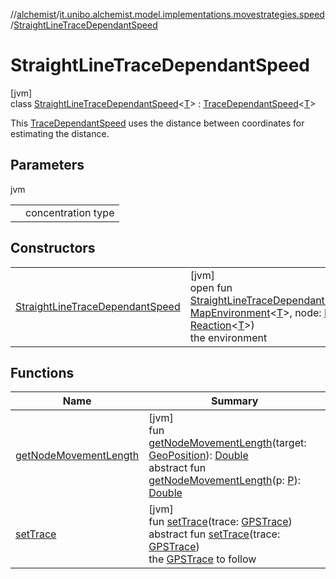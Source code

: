 //[alchemist](../../../index.md)/[it.unibo.alchemist.model.implementations.movestrategies.speed](../index.md)/[StraightLineTraceDependantSpeed](index.md)

# StraightLineTraceDependantSpeed

[jvm]\
class [StraightLineTraceDependantSpeed](index.md)<[T](index.md)> : [TraceDependantSpeed](../-trace-dependant-speed/index.md)<[T](https://docs.oracle.com/javase/8/docs/api/java/lang/Iterable.html)> 

This [TraceDependantSpeed](../-trace-dependant-speed/index.md) uses the distance between coordinates for estimating the distance.

## Parameters

jvm

| | |
|---|---|
| <T> | concentration type |

## Constructors

| | |
|---|---|
| [StraightLineTraceDependantSpeed](-straight-line-trace-dependant-speed.md) | [jvm]<br>open fun [StraightLineTraceDependantSpeed](-straight-line-trace-dependant-speed.md)(environment: [MapEnvironment](../../it.unibo.alchemist.model.interfaces/-map-environment/index.md)<[T](https://docs.oracle.com/javase/8/docs/api/java/lang/Iterable.html)>, node: [Node](../../it.unibo.alchemist.model.interfaces/-node/index.md)<[T](https://docs.oracle.com/javase/8/docs/api/java/lang/Iterable.html)>, reaction: [Reaction](../../it.unibo.alchemist.model.interfaces/-reaction/index.md)<[T](https://docs.oracle.com/javase/8/docs/api/java/lang/Iterable.html)>)<br>the environment |

## Functions

| Name | Summary |
|---|---|
| [getNodeMovementLength](../-trace-dependant-speed/get-node-movement-length.md) | [jvm]<br>fun [getNodeMovementLength](../-trace-dependant-speed/get-node-movement-length.md)(target: [GeoPosition](../../it.unibo.alchemist.model.interfaces/-geo-position/index.md)): [Double](https://kotlinlang.org/api/latest/jvm/stdlib/kotlin/-double/index.html)<br>abstract fun [getNodeMovementLength](../../it.unibo.alchemist.model.interfaces.movestrategies/-speed-selection-strategy/get-node-movement-length.md)(p: [P](../../it.unibo.alchemist.model.interfaces/-position2-d/index.md)): [Double](https://kotlinlang.org/api/latest/jvm/stdlib/kotlin/-double/index.html) |
| [setTrace](index.md#2080248117%2FFunctions%2F-267951372) | [jvm]<br>fun [setTrace](index.md#2080248117%2FFunctions%2F-267951372)(trace: [GPSTrace](../../it.unibo.alchemist.model.interfaces/-g-p-s-trace/index.md))<br>abstract fun [setTrace](../../it.unibo.alchemist.model.interfaces/-object-with-g-p-s/set-trace.md)(trace: [GPSTrace](../../it.unibo.alchemist.model.interfaces/-g-p-s-trace/index.md))<br>the [GPSTrace](../../it.unibo.alchemist.model.interfaces/-g-p-s-trace/index.md) to follow |
